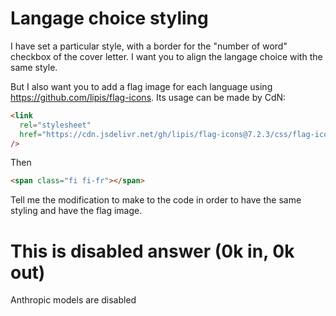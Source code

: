 # Langage choice styling

I have set a particular style, with a border for the "number of word" checkbox of the cover letter.
I want you to align the langage choice with the same style. 

But I also want you to add a flag image for each language using https://github.com/lipis/flag-icons.
Its usage can be made by CdN:
```html
<link
  rel="stylesheet"
  href="https://cdn.jsdelivr.net/gh/lipis/flag-icons@7.2.3/css/flag-icons.min.css"
/>
```

Then
```html
<span class="fi fi-fr"></span>
```

Tell me the modification to make to the code in order to have the same styling and have the flag image.




# This is disabled answer (0k in, 0k out)

Anthropic models are disabled

